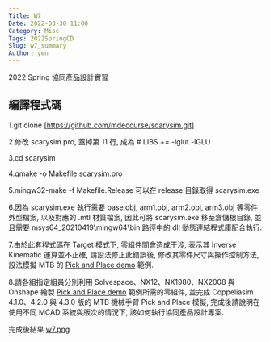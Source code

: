 ```yaml
---
Title: W7
Date: 2022-03-30 11:00
Category: Misc
Tags: 2022SpringCD
Slug: w7_summary
Author: yen
---
```


2022 Spring 協同產品設計實習

<!-- PELICAN_END_SUMMARY -->

編譯程式碼
----
1.git clone [https://github.com/mdecourse/scarysim.git]

2.修改 scarysim.pro, 蓋掉第 11 行, 成為 # LIBS     += -lglut -lGLU

3.cd scarysim

4.qmake -o Makefile scarysim.pro

5.mingw32-make -f Makefile.Release 可以在 release 目錄取得 scarysim.exe

6.因為 scarysim.exe 執行需要 base.obj, arm1.obj, arm2.obj, arm3.obj 等零件外型檔案, 以及對應的 .mtl 材質檔案, 因此可將 scarysim.exe 移至倉儲根目錄, 並且需要 msys64_20210419\mingw64\bin 路徑中的 dll 動態連結程式庫配合執行.

7.由於此套程式碼在 Target 模式下, 零組件間會造成干涉, 表示其 Inverse Kinematic 運算並不正確, 請設法修正此錯誤後, 修改其零件尺寸與操作控制方法, 設法模擬 MTB 的 [Pick and Place demo] 範例.

8.請各組指定組員分別利用 Solvespace、NX12、NX1980、NX2008 與 Onshape 繪製 [Pick and Place demo] 範例所需的零組件, 並完成 Coppeliasim 4.1.0、4.2.0 與 4.3.0 版的 MTB 機械手臂 Pick and Place 模擬, 完成後請說明在使用不同 MCAD 系統與版次的情況下, 該如何執行協同產品設計專案.

完成後結果
[w7.png]

[https://github.com/mdecourse/scarysim.git]:https://github.com/mdecourse/scarysim.git
[Pick and Place demo]:https://www.youtube.com/results?search_query=mtb+robot
[w7.png]:https://40923125.github.io/cd2022/images/w7.png



